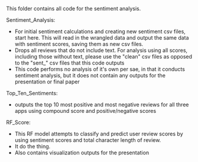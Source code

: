 This folder contains all code for the sentiment analysis. 

Sentiment_Analysis: 
- For initial sentiment calculations and creating new sentiment csv files, start here. This will read in the wrangled data and output the same data with sentiment scores, saving them as new csv files. 
- Drops all reviews that do not include text. For analysis using all scores, including those without text, please use the "clean" csv files as opposed to the "sent_" csv files that this code outputs 
- This code performs no analysis of it's own per sae, in that it conducts sentiment analysis, but it does not contain any outputs for the presentation or final paper

Top_Ten_Sentiments:
- outputs the top 10 most positive and most negative reviews for all three apps using compound score and positive/negative scores 

RF_Score: 
- This RF model attempts to classify and predict user review scores by using sentiment scores and total character length of review. 
- It do the thing. 
- Also contains visualization outputs for the presentation
